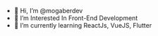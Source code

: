 - 👋 Hi, I’m @mogaberdev
- 👀 I’m Interested In Front-End Development
- 🌱 I’m currently learning ReactJs, VueJS, Flutter
